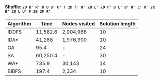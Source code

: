 #### Shuffle: `2D B' R' D U B' U' F 2D F' D' 2B L' 2D F' B L' B' D' L' U' 2R B' 2U L U' F 2B 2F R'`
| Algorithm | Time | Nodes visited | Solution length |
| ----- | ----- | ----- | ----- |
| IDDFS | 11,582.6 | 2,904,968 | 10 |
| IDA* | 41,288 | 1,976,900 | 10 |
| GA | 95.4 | - | 24 |
| SA | 60,250.4 | - | 30 |
| WA* | 735.9 | 30,143 | 14 |
| BiBFS | 197.4 | 2,334 | 10 |
